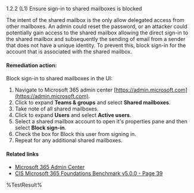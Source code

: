 1.2.2 (L1) Ensure sign-in to shared mailboxes is blocked

The intent of the shared mailbox is the only allow delegated access from other mailboxes. An admin could reset the password, or an attacker could potentially gain access to the shared mailbox allowing the direct sign-in to the shared mailbox and subsequently the sending of email from a sender that does not have a unique identity. To prevent this, block sign-in for the account that is associated with the shared mailbox.

#### Remediation action:

Block sign-in to shared mailboxes in the UI:
1. Navigate to Microsoft 365 admin center [https://admin.microsoft.com](https://admin.microsoft.com).
2. Click to expand **Teams & groups** and select **Shared mailboxes**.
3. Take note of all shared mailboxes.
4. Click to expand **Users** and select **Active users**.
5. Select a shared mailbox account to open it's properties pane and then select **Block sign-in**.
6. Check the box for Block this user from signing in.
7. Repeat for any additional shared mailboxes.

#### Related links

* [Microsoft 365 Admin Center](https://admin.microsoft.com)
* [CIS Microsoft 365 Foundations Benchmark v5.0.0 - Page 39](https://www.cisecurity.org/benchmark/microsoft_365)

<!--- Results --->
%TestResult%
